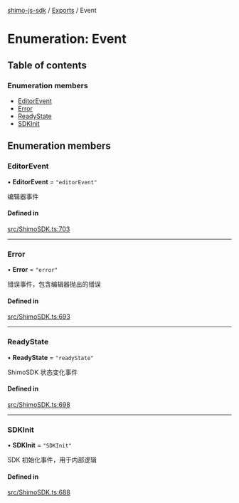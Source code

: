 [shimo-js-sdk](../README.md) / [Exports](../modules.md) / Event

# Enumeration: Event

## Table of contents

### Enumeration members

- [EditorEvent](Event.md#editorevent)
- [Error](Event.md#error)
- [ReadyState](Event.md#readystate)
- [SDKInit](Event.md#sdkinit)

## Enumeration members

### EditorEvent

• **EditorEvent** = `"editorEvent"`

编辑器事件

#### Defined in

[src/ShimoSDK.ts:703](https://github.com/shimohq/shimo-js-sdk/blob/9389d1f/src/ShimoSDK.ts#L703)

___

### Error

• **Error** = `"error"`

错误事件，包含编辑器抛出的错误

#### Defined in

[src/ShimoSDK.ts:693](https://github.com/shimohq/shimo-js-sdk/blob/9389d1f/src/ShimoSDK.ts#L693)

___

### ReadyState

• **ReadyState** = `"readyState"`

ShimoSDK 状态变化事件

#### Defined in

[src/ShimoSDK.ts:698](https://github.com/shimohq/shimo-js-sdk/blob/9389d1f/src/ShimoSDK.ts#L698)

___

### SDKInit

• **SDKInit** = `"SDKInit"`

SDK 初始化事件，用于内部逻辑

#### Defined in

[src/ShimoSDK.ts:688](https://github.com/shimohq/shimo-js-sdk/blob/9389d1f/src/ShimoSDK.ts#L688)
